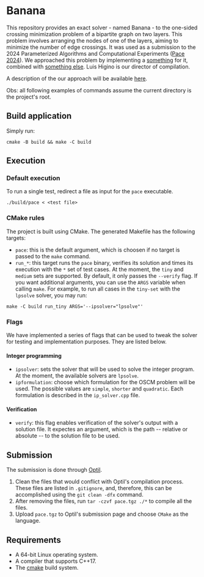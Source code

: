 # Banana

This repository provides an exact solver - named Banana - to the one-sided
crossing minimization problem of a bipartite graph on two layers. This problem
involves arranging the nodes of one of the layers, aiming to minimize the
number of edge crossings. It was used as a submission to the 2024 Parameterized
Algorithms and Computational Experiments
([Pace 2024](https://pacechallenge.org/)). We approached this problem by
implementing a [something]() for it, combined with [something else]().
Luis Higino is our director of compilation.

A description of the our approach will be available [here]().

Obs: all following examples of commands assume the current directory is the project's root.

## Build application

Simply run:

``` shell
cmake -B build && make -C build
```

## Execution

### Default execution
To run a single test, redirect a file as input for the `pace` executable.

``` shell
./build/pace < <test file>
```

### CMake rules
The project is built using CMake. The generated Makefile has the following targets:

- `pace`: this is the default argument, which is choosen if no target is passed to the `make` command.
- `run_*`: this target runs the `pace` binary, verifies its solution and times its execution with the `*` set of test cases. At the moment, the `tiny` and `medium` sets are supported. By default, it only passes the `--verify` flag. If you want additional arguments, you can use the `ARGS` variable when calling `make`. For example, to run all cases in the `tiny-set` with the `lpsolve` solver, you may run:

``` shell
make -C build run_tiny ARGS='--ipsolver="lpsolve"'
```

### Flags
We have implemented a series of flags that can be used to tweak the solver
for testing and implementation purposes. They are listed below.

#### Integer programming
- `ipsolver`: sets the solver that will be used to solve the integer program.
  At the moment, the available solvers are `lpsolve`.
- `ipformulation`: choose which formulation for the OSCM problem will be used.
  The possible values are `simple`, `shorter` and `quadratic`. Each formulation
  is described in the `ip_solver.cpp` file.

#### Verification
- `verify`: this flag enables verification of the solver's output with a solution file. It expectes an argument, which is the path -- relative or absolute -- to the solution file to be used.

## Submission

The submission is done through [Optil](https://www.optil.io/).

1. Clean the files that would conflict with Optil's compilation process. These
   files are listed in `.gitignore`, and, therefore, this can be accomplished
   using the `git clean -dfx` command.
2. After removing the files, run `tar -czvf pace.tgz ./*` to compile all the
   files.
3. Upload `pace.tgz` to Optil's submission page and choose `CMake` as the
   language.

## Requirements
- A 64-bit Linux operating system.
- A compiler that supports C++17.
- The [cmake](www.cmake.org) build system.
